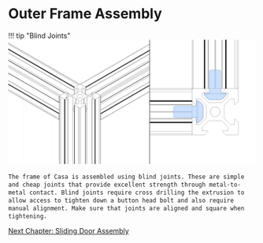 # Outer Frame Assembly

[](../img/10_1.png)

!!! tip "Blind Joints"
    ![](../img/10_blind_joints.jpg)

    The frame of Casa is assembled using blind joints. These are simple and cheap joints that provide excellent strength through metal-to-metal contact. Blind joints require cross drilling the extrusion to allow access to tighten down a button head bolt and also require manual alignment. Make sure that joints are aligned and square when tightening.

[](../img/10_s1.png)

[](../img/10_s2.png)

[](../img/10_s3.png)

[](../img/10_s4.png)

[](../img/10_s5.png)

[](../img/10_s6.png)

[](../img/10_s7.png)

[](../img/10_s8.png)

[](../img/10_s9.png)

[](../img/10_s10.png)

[](../img/10_s11.png)

[](../img/10_s12.png)

[Next Chapter: Sliding Door Assembly](./30_sliding_door_assembly)
